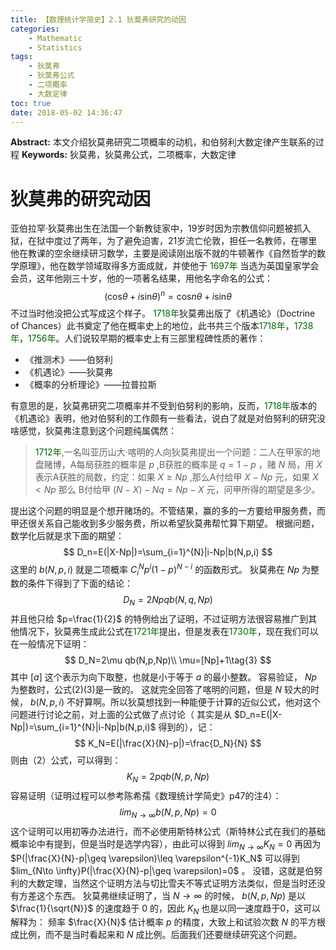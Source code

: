 ```yaml
---
title: 【数理统计学简史】2.1 狄莫弗研究的动因
categories:
    - Mathematic
    - Statistics
tags:
    - 狄莫弗
    - 狄莫弗公式
    - 二项概率
    - 大数定律
toc: true
date: 2018-05-02 14:36:47
---
```


**Abstract:** 本文介绍狄莫弗研究二项概率的动机，和伯努利大数定律产生联系的过程
**Keywords:** 狄莫弗，狄莫弗公式，二项概率，大数定律

<!--more-->
# 狄莫弗的研究动因
亚伯拉罕·狄莫弗出生在法国一个新教徒家中，19岁时因为宗教信仰问题被抓入狱，在狱中度过了两年，为了避免迫害，21岁流亡伦敦，担任一名教师，在哪里他在教课的空余继续研习数学，主要是阅读刚出版不就的牛顿著作《自然哲学的数学原理》，他在数学领域取得多方面成就，并使他于 <font color="006600">1697年</font> 当选为英国皇家学会会员，这年他刚三十岁，他的一项著名结果，用他名字命名的公式：
$$
(\text{cos}\theta+i\text{sin}\theta)^n=\text{cos}n\theta+i\text{sin}\theta
$$
不过当时他没把公式写成这个样子。
<font color="006600">1718年</font>狄莫弗出版了《机遇论》（Doctrine of Chances）此书奠定了他在概率史上的地位，此书共三个版本<font color="006600">1718年</font>，<font color="006600">1738年</font>，<font color="006600">1756年</font>。人们说较早期的概率史上有三部里程碑性质的著作：
- 《推测术》——伯努利
- 《机遇论》——狄莫弗
- 《概率的分析理论》——拉普拉斯

有意思的是，狄莫弗研究二项概率并不受到伯努利的影响，反而，<font color="006600">1718年</font>版本的《机遇论》表明，他对伯努利的工作颇有一些看法，说白了就是对伯努利的研究没啥感觉，狄莫弗注意到这个问题纯属偶然：
><font color="006600">1712年</font>,一名叫亚历山大·喀明的人向狄莫弗提出一个问题：二人在甲家的地盘赌博，A每局获胜的概率是 $p$ ,B获胜的概率是 $q=1-p$ ，赌 $N$ 局，用 $X$ 表示A获胜的局数，约定：如果 $X\geq Np$ ,那么A付给甲 $X-Np$ 元，如果 $X<Np$ 那么 B付给甲 $(N-X)-Nq=Np-X$ 元，问甲所得的期望是多少。

提出这个问题的明显是个想开赌场的。不管结果，赢的多的一方要给甲服务费，而甲还很关系自己能收到多少服务费，所以希望狄莫弗帮忙算下期望。
根据问题，数学化后就是求下面的期望：
$$
D_n=E(|X-Np|)=\sum_{i=1}^{N}|i-Np|b(N,p,i)
$$
这里的 $b(N,p,i)$ 就是二项概率 $C^{N}_{i}p^i(1-p)^{N-i}$ 的函数形式。
狄莫弗在 $Np$ 为整数的条件下得到了下面的结论：
$$
D_N=2Npqb(N,q,Np)\tag{2}
$$
并且他只给 $p=\frac{1}{2}$ 的特例给出了证明，不过证明方法很容易推广到其他情况下，狄莫弗生成此公式在<font color="006600">1721年</font>提出，但是发表在<font color="006600">1730年</font>，现在我们可以在一般情况下证明：
$$
D_N=2\mu qb(N,p,Np)\\
\mu=[Np]+1\tag{3}
$$
其中 $[a]$ 这个表示为向下取整，也就是小于等于 $a$ 的最小整数。
容易验证， $Np$ 为整数时，公式(2)(3)是一致的。
这就完全回答了喀明的问题，但是 $N$ 较大的时候， $b(N,p,i)$ 不好算啊。所以狄莫想找到一种能便于计算的近似公式，他对这个问题进行讨论之前，对上面的公式做了点讨论（ 其实是从 $D_n=E(|X-Np|)=\sum_{i=1}^{N}|i-Np|b(N,p,i)$ 得到的），记：
$$
K_N=E(|\frac{X}{N}-p|)=\frac{D_N}{N}
$$
则由（2）公式，可以得到：
$$
K_N=2pqb(N,p,Np)
$$
容易证明（证明过程可以参考陈希孺《数理统计学简史》p47的注4）：
$$
lim_{N\to \infty}b(N,p,Np)=0
$$
这个证明可以用初等办法进行，而不必使用斯特林公式（斯特林公式在我们的基础概率论中有提到，但是当时是选学内容），由此可以得到 $lim_{N\to \infty}K_N=0$ 再因为 $P(|\frac{X}{N}-p|\geq \varepsilon)\leq \varepsilon^{-1}K_N$ 可以得到 $lim_{N\to \infty}P(|\frac{X}{N}-p|\geq \varepsilon)=0$  。
没错，这就是伯努利的大数定理，当然这个证明方法与切比雪夫不等式证明方法类似，但是当时还没有方差这个东西。
狄莫弗继续证明了，当 $N\to \infty$ 的时候， $b(N,p,Np)$ 是以 $\frac{1}{\sqrt{N}}$ 的速度趋于 0 的，因此 $K_N$ 也是以同一速度趋于0，这可以解释为： 频率 $\frac{X}{N}$ 估计概率 $p$ 的精度，大致上和试验次数 $N$ 的平方根成比例，而不是当时看起来和 $N$ 成比例。后面我们还要继续研究这个问题。






